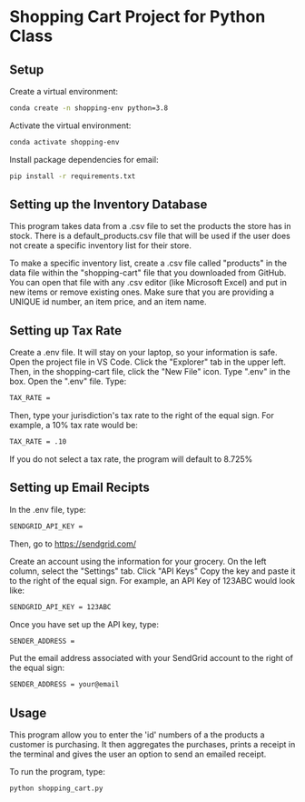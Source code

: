 # Shopping Cart Project for Python Class

## Setup

Create a virtual environment:

```sh
conda create -n shopping-env python=3.8
```

Activate the virtual environment:

```sh
conda activate shopping-env
```

Install package dependencies for email:

```sh
pip install -r requirements.txt
```

## Setting up the Inventory Database
This program takes data from a .csv file to set the products the store has in stock. There is a default_products.csv file that will be used if the user does not create a specific inventory list for their store.

To make a specific inventory list, create a .csv file called "products" in the data file within the "shopping-cart" file that you downloaded from GitHub. You can open that file with any .csv editor (like Microsoft Excel) and put in new items or remove existing ones. Make sure that you are providing a UNIQUE id number, an item price, and an item name.

## Setting up Tax Rate

Create a .env file. It will stay on your laptop, so your information is safe. Open the project file in VS Code. Click the "Explorer" tab in the upper left. Then, in the shopping-cart file, click the "New File" icon. Type ".env" in the box. Open the ".env" file. Type:

```sh
TAX_RATE = 
```
Then, type your jurisdiction's tax rate to the right of the equal sign. For example, a 10% tax rate would be:

```sh
TAX_RATE = .10
```
If you do not select a tax rate, the program will default to 8.725%

## Setting up Email Recipts

In the .env file, type:

```sh
SENDGRID_API_KEY = 
```

Then, go to https://sendgrid.com/

Create an account using the information for your grocery.  On the left column, select the "Settings" tab. Click "API Keys" Copy the key and paste it to the right of the equal sign. For example, an API Key of 123ABC would look like:

```sh
SENDGRID_API_KEY = 123ABC
```

Once you have set up the API key, type:

```sh
SENDER_ADDRESS = 
```

Put the email address associated with your SendGrid account to the right of the equal sign:

```sh
SENDER_ADDRESS = your@email
```

## Usage
This program allow you to enter the 'id' numbers of a the products a customer is purchasing. It then aggregates the purchases, prints a receipt in the terminal and gives the user an option to send an emailed receipt.

To run the program, type:

```sh
python shopping_cart.py
```

